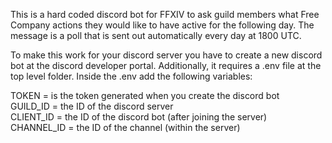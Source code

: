 This is a hard coded discord bot for FFXIV to ask guild members what Free Company actions they would like to have active for the following day.
The message is a poll that is sent out automatically every day at 1800 UTC.

To make this work for your discord server you have to create a new discord bot at the discord developer portal. Additionally, it requires a .env
file at the top level folder. Inside the .env add the following variables:

TOKEN = is the token generated when you create the discord bot  
GUILD_ID = the ID of the discord server  
CLIENT_ID = the ID of the discord bot (after joining the server)  
CHANNEL_ID = the ID of the channel (within the server)  
